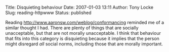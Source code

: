Title: Disquieting behaviour
Date: 2007-01-03 13:11
Author: Tony Locke
Slug: reading-httpwww
Status: published

Reading <http://www.aaronsw.com/weblog/conformancing> reminded me of a similar thought I had. There are plenty of things that are socially unacceptable, but that are not morally unacceptable. I think that behaviour that fits into this category is disquieting because it implies that the person might disregard *all* social norms, including those that are morally important.
